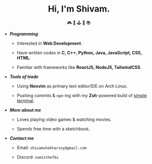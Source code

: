 <div align="center">
  <h1>Hi, I'm Shivam.</h1>
  <p>🎮  🎨  🕹️  🌱  📚</p>
</div>

- ***Programming***
	
  - Interested in **Web Development**.

  - Have written codes in **C, C++, Python, Java, JavaScript, CSS, HTML**.
	
  - Familiar with frameworks like **ReactJS, NodeJS, TailwindCSS**.

- ***Tools of trade***
  
  - Using **Neovim** as primary text editor/IDE on Arch Linux.
  
  - Pushing commits & `npm`-ing with my **Zsh**-powered build of [simple terminal](https://github.com/SamIsTheFBI/st).

- ***More about me***
  
  - Loves playing video games & watching movies.

  - Spends free time with a sketchbook.
  
- ***Contact me*** 

  - Email: `shivamshekharsoy@gmail.com`

  - Discord: `samisthefbi`
